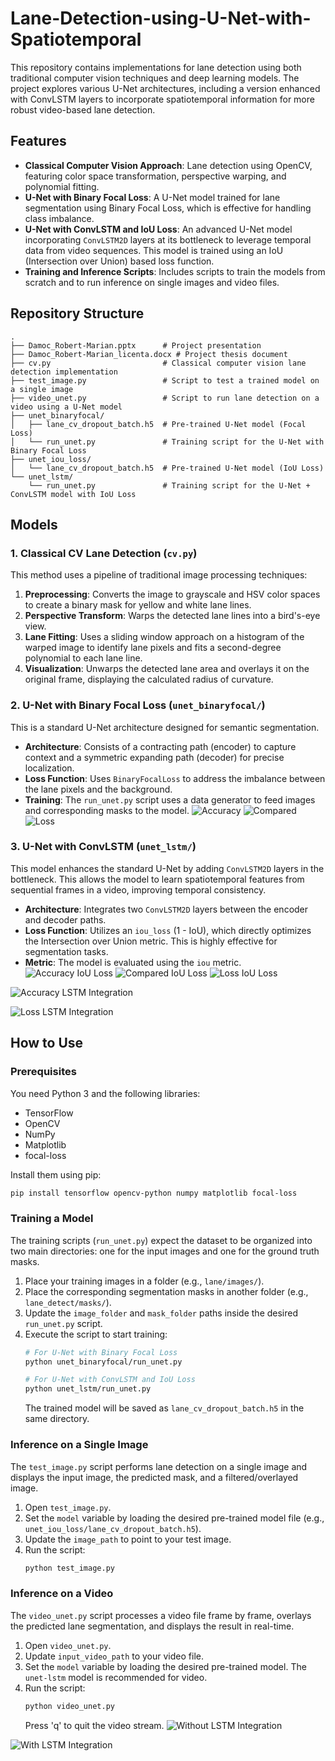 # Lane-Detection-using-U-Net-with-Spatiotemporal


This repository contains implementations for lane detection using both traditional computer vision techniques and deep learning models. The project explores various U-Net architectures, including a version enhanced with ConvLSTM layers to incorporate spatiotemporal information for more robust video-based lane detection.

## Features

*   **Classical Computer Vision Approach**: Lane detection using OpenCV, featuring color space transformation, perspective warping, and polynomial fitting.
*   **U-Net with Binary Focal Loss**: A U-Net model trained for lane segmentation using Binary Focal Loss, which is effective for handling class imbalance.
*   **U-Net with ConvLSTM and IoU Loss**: An advanced U-Net model incorporating `ConvLSTM2D` layers at its bottleneck to leverage temporal data from video sequences. This model is trained using an IoU (Intersection over Union) based loss function.
*   **Training and Inference Scripts**: Includes scripts to train the models from scratch and to run inference on single images and video files.

## Repository Structure

```
.
├── Damoc_Robert-Marian.pptx      # Project presentation
├── Damoc_Robert-Marian_licenta.docx # Project thesis document
├── cv.py                         # Classical computer vision lane detection implementation
├── test_image.py                 # Script to test a trained model on a single image
├── video_unet.py                 # Script to run lane detection on a video using a U-Net model
├── unet_binaryfocal/
│   ├── lane_cv_dropout_batch.h5  # Pre-trained U-Net model (Focal Loss)
│   └── run_unet.py               # Training script for the U-Net with Binary Focal Loss
├── unet_iou_loss/
│   └── lane_cv_dropout_batch.h5  # Pre-trained U-Net model (IoU Loss)
└── unet_lstm/
    └── run_unet.py               # Training script for the U-Net + ConvLSTM model with IoU Loss
```

## Models

### 1. Classical CV Lane Detection (`cv.py`)
This method uses a pipeline of traditional image processing techniques:
1.  **Preprocessing**: Converts the image to grayscale and HSV color spaces to create a binary mask for yellow and white lane lines.
2.  **Perspective Transform**: Warps the detected lane lines into a bird's-eye view.
3.  **Lane Fitting**: Uses a sliding window approach on a histogram of the warped image to identify lane pixels and fits a second-degree polynomial to each lane line.
4.  **Visualization**: Unwarps the detected lane area and overlays it on the original frame, displaying the calculated radius of curvature.

### 2. U-Net with Binary Focal Loss (`unet_binaryfocal/`)
This is a standard U-Net architecture designed for semantic segmentation.
-   **Architecture**: Consists of a contracting path (encoder) to capture context and a symmetric expanding path (decoder) for precise localization.
-   **Loss Function**: Uses `BinaryFocalLoss` to address the imbalance between the lane pixels and the background.
-   **Training**: The `run_unet.py` script uses a data generator to feed images and corresponding masks to the model.
![Accuracy]([https://github.com/tograh/testrepository/3DTest.png](https://github.com/doilonar/Lane-Detection-using-U-Net-with-Spatiotemporal/blob/main/unet_binaryfocal/accuracy_plot_old.png))
![Compared]([[https://github.com/tograh/testrepository/3DTest.png](https://github.com/doilonar/Lane-Detection-using-U-Net-with-Spatiotemporal/blob/main/unet_binaryfocal/accuracy_plot_old.png)](https://github.com/doilonar/Lane-Detection-using-U-Net-with-Spatiotemporal/blob/main/unet_binaryfocal/Picture1.png))
![Loss]([[https://github.com/tograh/testrepository/3DTest.png](https://github.com/doilonar/Lane-Detection-using-U-Net-with-Spatiotemporal/blob/main/unet_binaryfocal/accuracy_plot_old.png)](https://github.com/doilonar/Lane-Detection-using-U-Net-with-Spatiotemporal/blob/main/unet_binaryfocal/loss_plot_old.png))
### 3. U-Net with ConvLSTM (`unet_lstm/`)
This model enhances the standard U-Net by adding `ConvLSTM2D` layers in the bottleneck. This allows the model to learn spatiotemporal features from sequential frames in a video, improving temporal consistency.
-   **Architecture**: Integrates two `ConvLSTM2D` layers between the encoder and decoder paths.
-   **Loss Function**: Utilizes an `iou_loss` (1 - IoU), which directly optimizes the Intersection over Union metric. This is highly effective for segmentation tasks.
-   **Metric**: The model is evaluated using the `iou` metric.
![Accuracy IoU Loss]([[https://github.com/tograh/testrepository/3DTest.png](https://github.com/doilonar/Lane-Detection-using-U-Net-with-Spatiotemporal/blob/main/unet_binaryfocal/accuracy_plot_old.png)](https://github.com/doilonar/Lane-Detection-using-U-Net-with-Spatiotemporal/blob/main/unet_iou_loss/accuracy_plot_iou.png))
![Compared IoU Loss]([[[https://github.com/tograh/testrepository/3DTest.png](https://github.com/doilonar/Lane-Detection-using-U-Net-with-Spatiotemporal/blob/main/unet_binaryfocal/accuracy_plot_old.png)](https://github.com/doilonar/Lane-Detection-using-U-Net-with-Spatiotemporal/blob/main/unet_binaryfocal/Picture1.png)](https://github.com/doilonar/Lane-Detection-using-U-Net-with-Spatiotemporal/blob/main/unet_iou_loss/Picture2.png))
![Loss IoU Loss]([[[https://github.com/tograh/testrepository/3DTest.png](https://github.com/doilonar/Lane-Detection-using-U-Net-with-Spatiotemporal/blob/main/unet_binaryfocal/accuracy_plot_old.png)](https://github.com/doilonar/Lane-Detection-using-U-Net-with-Spatiotemporal/blob/main/unet_binaryfocal/loss_plot_old.png)](https://github.com/doilonar/Lane-Detection-using-U-Net-with-Spatiotemporal/blob/main/unet_iou_loss/loss_plot.png))

![Accuracy LSTM Integration]([[[https://github.com/tograh/testrepository/3DTest.png](https://github.com/doilonar/Lane-Detection-using-U-Net-with-Spatiotemporal/blob/main/unet_binaryfocal/accuracy_plot_old.png)](https://github.com/doilonar/Lane-Detection-using-U-Net-with-Spatiotemporal/blob/main/unet_iou_loss/accuracy_plot_iou.png)](https://github.com/doilonar/Lane-Detection-using-U-Net-with-Spatiotemporal/blob/main/unet_lstm/accuracy_plot.png))

![Loss LSTM Integration]([[[[https://github.com/tograh/testrepository/3DTest.png](https://github.com/doilonar/Lane-Detection-using-U-Net-with-Spatiotemporal/blob/main/unet_binaryfocal/accuracy_plot_old.png)](https://github.com/doilonar/Lane-Detection-using-U-Net-with-Spatiotemporal/blob/main/unet_binaryfocal/loss_plot_old.png)](https://github.com/doilonar/Lane-Detection-using-U-Net-with-Spatiotemporal/blob/main/unet_iou_loss/loss_plot.png)](https://github.com/doilonar/Lane-Detection-using-U-Net-with-Spatiotemporal/blob/main/unet_lstm/loss_plot.png))
## How to Use

### Prerequisites
You need Python 3 and the following libraries:
-   TensorFlow
-   OpenCV
-   NumPy
-   Matplotlib
-   focal-loss

Install them using pip:
```bash
pip install tensorflow opencv-python numpy matplotlib focal-loss
```

### Training a Model
The training scripts (`run_unet.py`) expect the dataset to be organized into two main directories: one for the input images and one for the ground truth masks.

1.  Place your training images in a folder (e.g., `lane/images/`).
2.  Place the corresponding segmentation masks in another folder (e.g., `lane_detect/masks/`).
3.  Update the `image_folder` and `mask_folder` paths inside the desired `run_unet.py` script.
4.  Execute the script to start training:
    ```bash
    # For U-Net with Binary Focal Loss
    python unet_binaryfocal/run_unet.py

    # For U-Net with ConvLSTM and IoU Loss
    python unet_lstm/run_unet.py
    ```
    The trained model will be saved as `lane_cv_dropout_batch.h5` in the same directory.

### Inference on a Single Image
The `test_image.py` script performs lane detection on a single image and displays the input image, the predicted mask, and a filtered/overlayed image.

1.  Open `test_image.py`.
2.  Set the `model` variable by loading the desired pre-trained model file (e.g., `unet_iou_loss/lane_cv_dropout_batch.h5`).
3.  Update the `image_path` to point to your test image.
4.  Run the script:
    ```bash
    python test_image.py
    ```

### Inference on a Video
The `video_unet.py` script processes a video file frame by frame, overlays the predicted lane segmentation, and displays the result in real-time.

1.  Open `video_unet.py`.
2.  Update `input_video_path` to your video file.
3.  Set the `model` variable by loading the desired pre-trained model. The `unet-lstm` model is recommended for video.
4.  Run the script:
    ```bash
    python video_unet.py
    ```
    Press 'q' to quit the video stream.
![Without LSTM Integration]([[[[https://github.com/tograh/testrepository/3DTest.png](https://github.com/doilonar/Lane-Detection-using-U-Net-with-Spatiotemporal/blob/main/unet_binaryfocal/accuracy_plot_old.png)](https://github.com/doilonar/Lane-Detection-using-U-Net-with-Spatiotemporal/blob/main/unet_iou_loss/accuracy_plot_iou.png)](https://github.com/doilonar/Lane-Detection-using-U-Net-with-Spatiotemporal/blob/main/unet_lstm/accuracy_plot.png)](https://github.com/doilonar/Lane-Detection-using-U-Net-with-Spatiotemporal/blob/main/unet_lstm/whitout_lstm.png))

![With LSTM Integration]([[[[[https://github.com/tograh/testrepository/3DTest.png](https://github.com/doilonar/Lane-Detection-using-U-Net-with-Spatiotemporal/blob/main/unet_binaryfocal/accuracy_plot_old.png)](https://github.com/doilonar/Lane-Detection-using-U-Net-with-Spatiotemporal/blob/main/unet_binaryfocal/loss_plot_old.png)](https://github.com/doilonar/Lane-Detection-using-U-Net-with-Spatiotemporal/blob/main/unet_iou_loss/loss_plot.png)](https://github.com/doilonar/Lane-Detection-using-U-Net-with-Spatiotemporal/blob/main/unet_lstm/loss_plot.png)](https://github.com/doilonar/Lane-Detection-using-U-Net-with-Spatiotemporal/blob/main/unet_lstm/withlstm.png))

